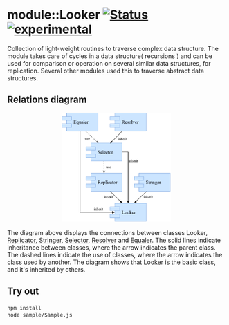 
# module::Looker  [![Status](https://github.com/Wandalen/wLooker/workflows/Publish/badge.svg)](https://github.com/Wandalen/wLooker/actions?query=workflow%3APublish) [![experimental](https://img.shields.io/badge/stability-experimental-orange.svg)](https://github.com/emersion/stability-badges#experimental)

Collection of light-weight routines to traverse complex data structure. The module takes care of cycles in a data structure( recursions ) and can be used for comparison or operation on several similar data structures, for replication. Several other modules used this to traverse abstract data structures.

## Relations diagram

<div align="center">
		<img src="./doc/images/ClassDiagram.png" width="50%" height="50%">
</div>

The diagram above displays the connections between classes Looker, [Replicator](https://github.com/Wandalen/wReplicator), [Stringer](https://github.com/Wandalen/wStringer), [Selector](https://github.com/Wandalen/wSelector), [Resolver](https://github.com/Wandalen/wResolver) and [Equaler](https://github.com/Wandalen/wEqualer). The solid lines indicate inheritance between classes, where the arrow indicates the parent class. The dashed lines indicate the use of classes, where the arrow indicates the class used by another. The diagram shows that Looker is the basic class, and it's inherited by others.

## Try out

```
npm install
node sample/Sample.js
```
